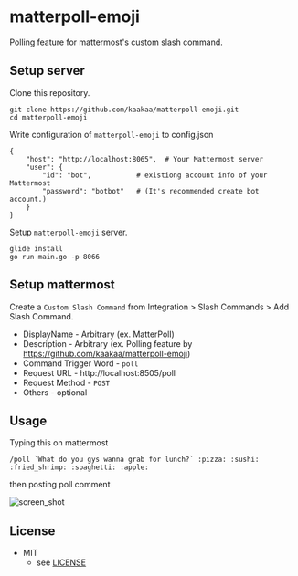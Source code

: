 # matterpoll-emoji

Polling feature for mattermost's custom slash command.

## Setup server

Clone this repository.
```
git clone https://github.com/kaakaa/matterpoll-emoji.git
cd matterpoll-emoji
```

Write configuration of `matterpoll-emoji` to config.json
```
{
	"host": "http://localhost:8065",  # Your Mattermost server
	"user": {
		"id": "bot",           # existiong account info of your Mattermost
		"password": "botbot"   # (It's recommended create bot account.)
	}
}
```

Setup `matterpoll-emoji` server.
```
glide install
go run main.go -p 8066
```

## Setup mattermost

Create a `Custom Slash Command` from Integration > Slash Commands > Add Slash Command.

* DisplayName - Arbitrary (ex. MatterPoll)
* Description - Arbitrary (ex. Polling feature by https://github.com/kaakaa/matterpoll-emoji)
* Command Trigger Word - `poll`
* Request URL - http://localhost:8505/poll
* Request Method - `POST`
* Others - optional

## Usage

Typing this on mattermost

```
/poll `What do you gys wanna grab for lunch?` :pizza: :sushi: :fried_shrimp: :spaghetti: :apple:
```

then posting poll comment

![screen_shot](https://raw.githubusercontent.com/kaakaa/matterpoll-emoji/master/matterpoll-emoji.png)

## License
* MIT
  * see [LICENSE](LICENSE)

